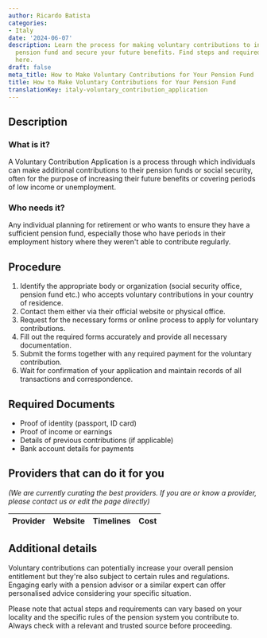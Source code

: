 ```yaml
---
author: Ricardo Batista
categories:
- Italy
date: '2024-06-07'
description: Learn the process for making voluntary contributions to increase your
  pension fund and secure your future benefits. Find steps and required documents
  here.
draft: false
meta_title: How to Make Voluntary Contributions for Your Pension Fund
title: How to Make Voluntary Contributions for Your Pension Fund
translationKey: italy-voluntary_contribution_application
---
```


## Description
### What is it?
A Voluntary Contribution Application is a process through which individuals can make additional contributions to their pension funds or social security, often for the purpose of increasing their future benefits or covering periods of low income or unemployment.

### Who needs it?
Any individual planning for retirement or who wants to ensure they have a sufficient pension fund, especially those who have periods in their employment history where they weren't able to contribute regularly.

## Procedure
1. Identify the appropriate body or organization (social security office, pension fund etc.) who accepts voluntary contributions in your country of residence.
2. Contact them either via their official website or physical office.
3. Request for the necessary forms or online process to apply for voluntary contributions.
4. Fill out the required forms accurately and provide all necessary documentation.
5. Submit the forms together with any required payment for the voluntary contribution.
6. Wait for confirmation of your application and maintain records of all transactions and correspondence.

## Required Documents
- Proof of identity (passport, ID card)
- Proof of income or earnings
- Details of previous contributions (if applicable)
- Bank account details for payments

## Providers that can do it for you

_(We are currently curating the best providers. If you are or know a provider, please contact us or edit the page directly)_

| Provider        |     Website     |     Timelines    |       Cost      |
| --------------- | --------------- |  :-------------: | :-------------: |

## Additional details
Voluntary contributions can potentially increase your overall pension entitlement but they're also subject to certain rules and regulations. Engaging early with a pension advisor or a similar expert can offer personalised advice considering your specific situation.

Please note that actual steps and requirements can vary based on your locality and the specific rules of the pension system you contribute to. Always check with a relevant and trusted source before proceeding.